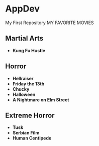 # AppDev
My First Repository
MY FAVORITE MOVIES
## Martial Arts
- **Kung Fu Hustle**

## Horror
- **Hellraiser**
- **Friday the 13th**
- **Chucky**
- **Halloween**
- **A Nightmare on Elm Street**

## Extreme Horror
- **Tusk**
- **Serbian Film**
- **Human Centipede**
